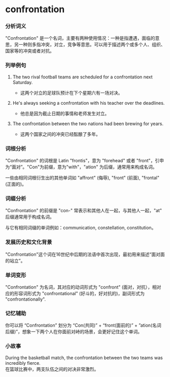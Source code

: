 # confrontation

### 分析词义

  

"Confrontation" 是一个名词，主要有两种使用情况：一种是指遭遇，面临的意思，另一种则多指冲突，对立，竞争等意思。可以用于描述两个或多个人、组织、国家等的冲突或者对抗。

  

### 列举例句

  

1.  The two rival football teams are scheduled for a confrontation next Saturday.
    
    *   这两个对立的足球队预计在下个星期六有一场对决。
    
      
    
2.  He's always seeking a confrontation with his teacher over the deadlines.
    
    *   他总是因为截止日期的事情和老师发生对立。
    
      
    
3.  The confrontation between the two nations had been brewing for years.
    
    *   这两个国家之间的冲突已经酝酿了多年。
    
      
    

  

### 词根分析

  

"Confrontation" 的词根是 Latin "frontis"，意为 "forehead" 或者 "front"，引申为“面对”。"Con"为前缀，意为"with"，"ation" 为后缀，通常用来构成名词。

  

一些由相同词根衍生出的其他单词如 "affront" (侮辱), "front" (前面), "frontal" (正面的)。

  

### 词缀分析

  

"Confrontation" 的前缀是 "con-" 常表示和其他人在一起，与其他人一起，"at" 后缀通常用于构成名词。

  

与它有相同词缀的单词例如：communication, constellation, constitution。

  

### 发展历史和文化背景

  

"Confrontation"这个词在16世纪中后期的法语中首次出现，最初用来描述“面对面的站立”。

  

### 单词变形

  

"Confrontation" 为名词，其对应的动词形式为 "confront" (面对，对抗），相对应的形容词形式为 "confrontational" (好斗的，好对抗的)，副词形式为 "confrontationally".

  

### 记忆辅助

  

你可以将 “Confrontation” 划分为 “Con(共同)” + “front(面前的)” + ”ation(名词后缀)”，想象一下两个人在你面前对峙的场景，会更好记住这个单词。

  

### 小故事

  

During the basketball match, the confrontation between the two teams was incredibly fierce.  
在篮球比赛中，两支队伍之间的对决非常激烈。
